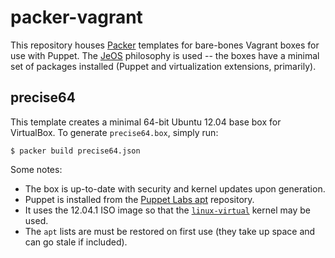 packer-vagrant
==============

This repository houses [Packer](http://packer.io) templates for bare-bones
Vagrant boxes for use with Puppet.  The [JeOS](http://en.wikipedia.org/wiki/Just_enough_operating_system)
philosophy is used -- the boxes have a minimal set of packages installed
(Puppet and virtualization extensions, primarily).

precise64
---------

This template creates a minimal 64-bit Ubuntu 12.04 base box for VirtualBox.
To generate `precise64.box`, simply run:

```
$ packer build precise64.json
```

Some notes:

* The box is up-to-date with security and kernel updates upon generation.
* Puppet is installed from the [Puppet Labs apt](http://apt.puppetlabs.com/) repository.
* It uses the 12.04.1 ISO image so that the [`linux-virtual`](https://help.ubuntu.com/community/ServerFaq#What_are_the_differences_between_the_server_and_virtual_kernels.3F) kernel may be used.
* The `apt` lists are must be restored on first use (they take up space and can go stale if included).
